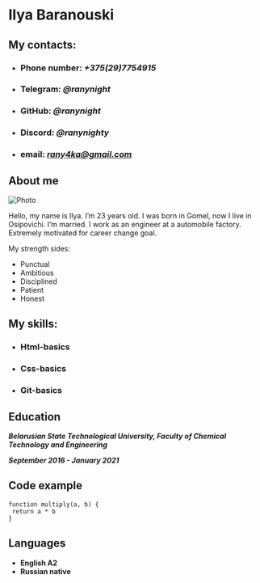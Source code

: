 # **Ilya Baranouski**
## **My contacts:**
* ### **Phone number:** *+375(29)7754915*
* ### **Telegram:**  *@ranynight*
* ### **GitHub:**  *@ranynight*
* ### **Discord:**  *@ranynighty*
* ### **email:** *rany4ka@gmail.com*
## **About me**
![Photo](https://ibb.co/Gtq8930 "Photo") 

Hello, my name is Ilya. I’m 23 years old. I was born in Gomel, now I live in Osipovichi. I’m married. 
I work as an engineer at a automobile factory. Extremely motivated for career change goal.


My strength sides:

* Punctual
* Ambitious
* Disciplined
* Patient
* Honest

## **My skills:**
* ### **Html-basics**
* ### **Css-basics**
* ### **Git-basics**

## **Education**
***Belarusian State Technological University, Faculty of Chemical Technology and Engineering***

 ***September 2016 - January 2021***

 ## **Code example**
 ```
 function multiply(a, b) {
  return a * b
} ​
```

## **Languages**
* **English A2**
* **Russian native**



